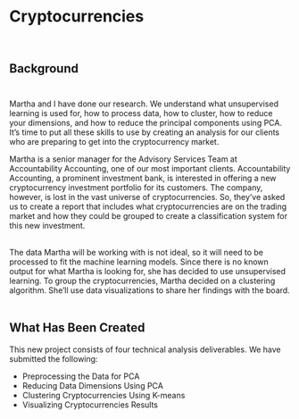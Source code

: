 # Cryptocurrencies<br><br>

## Background<br><br>
Martha and I have done our research. We understand what unsupervised learning is used for, how to process data, how to cluster, how to reduce your dimensions, and how to reduce the principal components using PCA. It’s time to put all these skills to use by creating an analysis for our clients who are preparing to get into the cryptocurrency market.<br>

Martha is a senior manager for the Advisory Services Team at Accountability Accounting, one of our most important clients. Accountability Accounting, a prominent investment bank, is interested in offering a new cryptocurrency investment portfolio for its customers. The company, however, is lost in the vast universe of cryptocurrencies. So, they’ve asked us to create a report that includes what cryptocurrencies are on the trading market and how they could be grouped to create a classification system for this new investment.<br><br>

The data Martha will be working with is not ideal, so it will need to be processed to fit the machine learning models. Since there is no known output for what Martha is looking for, she has decided to use unsupervised learning. To group the cryptocurrencies, Martha decided on a clustering algorithm. She’ll use data visualizations to share her findings with the board.<br><br>

## What Has Been Created
This new project consists of four technical analysis deliverables. We have submitted the following:

* Preprocessing the Data for PCA<br>
* Reducing Data Dimensions Using PCA<br>
* Clustering Cryptocurrencies Using K-means<br>
* Visualizing Cryptocurrencies Results<br><br>
